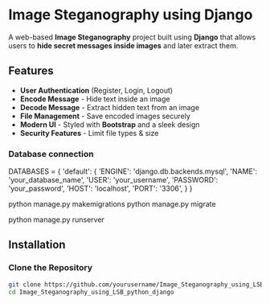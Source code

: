 # Image Steganography using Django

A web-based **Image Steganography** project built using **Django** that allows users to **hide secret messages inside images** and later extract them.

##  Features
- **User Authentication** (Register, Login, Logout)
- **Encode Message** - Hide text inside an image
- **Decode Message** - Extract hidden text from an image
- **File Management** - Save encoded images securely
- **Modern UI** - Styled with **Bootstrap** and a sleek design
- **Security Features** - Limit file types & size

### **Database connection**
DATABASES = {
    'default': {
        'ENGINE': 'django.db.backends.mysql',
        'NAME': 'your_database_name',
        'USER': 'your_username',
        'PASSWORD': 'your_password',
        'HOST': 'localhost',
        'PORT': '3306',
    }
}

python manage.py makemigrations
python manage.py migrate

python manage.py runserver

## Installation

### **Clone the Repository**
```bash
git clone https://github.com/yourusername/Image_Steganography_using_LSB_python_django.git
cd Image_Steganography_using_LSB_python_django





